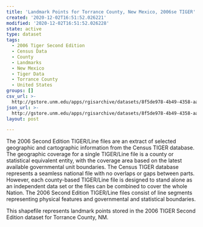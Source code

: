 ```yaml
---
title: 'Landmark Points for Torrance County, New Mexico, 2006se TIGER'
created: '2020-12-02T16:51:52.026221'
modified: '2020-12-02T16:51:52.026228'
state: active
type: dataset
tags:
  - 2006 Tiger Second Edition
  - Census Data
  - County
  - Landmarks
  - New Mexico
  - Tiger Data
  - Torrance County
  - United States
groups: []
csv_url: >-
  http://gstore.unm.edu/apps/rgisarchive/datasets/8f5de978-4b49-4358-aadd-981c605331b7/tgr2006se_torr_lpt.derived.csv
json_url: >-
  http://gstore.unm.edu/apps/rgisarchive/datasets/8f5de978-4b49-4358-aadd-981c605331b7/tgr2006se_torr_lpt.derived.json
layout: post

---
```

The 2006 Second Edition TIGER/Line files are an extract of selected geographic and cartographic information from the Census TIGER database.  The geographic coverage for a single TIGER/Line file is a county or statistical equivalent entity, with the coverage area based on the latest available governmental unit boundaries. The Census TIGER database represents a seamless national file with no overlaps or gaps between parts.  However, each county-based TIGER/Line file is designed to stand alone as an independent data set or the files can be combined to cover the whole Nation.  The 2006 Second Edition  TIGER/Line files consist of line segments representing physical features and governmental and statistical boundaries.  

This shapefile represents landmark points stored in the 2006 TIGER Second Edition dataset for Torrance County, NM.
